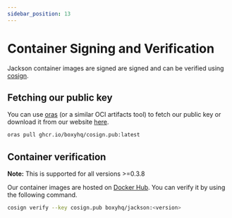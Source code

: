 ```yaml
---
sidebar_position: 13
---
```


# Container Signing and Verification

Jackson container images are signed are signed and can be verified using [cosign](https://github.com/sigstore/cosign).

## Fetching our public key

You can use [oras](https://oras.land/cli) (or a similar OCI artifacts tool) to fetch our public key or download it from our website [here](https://boxyhq.com/.well-known/cosign.pub).

```bash
oras pull ghcr.io/boxyhq/cosign.pub:latest
```

## Container verification

**Note:** This is supported for all versions >=0.3.8

Our container images are hosted on [Docker Hub](https://hub.docker.com/r/boxyhq/jackson/tags). You can verify it by using the following command.

```bash
cosign verify --key cosign.pub boxyhq/jackson:<version>
```
